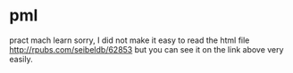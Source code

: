 # pml
pract mach learn
sorry, I did not make it easy to read the html file
http://rpubs.com/seibeldb/62853
but you can see it on the link above very easily.
